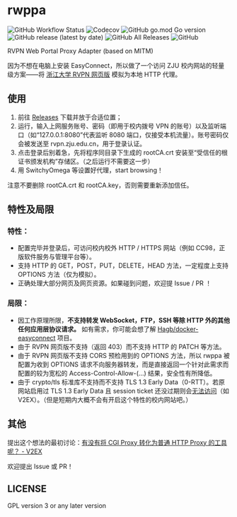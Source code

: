 # rwppa

![GitHub Workflow Status](https://img.shields.io/github/workflow/status/CoolSpring8/rwppa/Go) ![Codecov](https://img.shields.io/codecov/c/github/CoolSpring8/rwppa) ![GitHub go.mod Go version](https://img.shields.io/github/go-mod/go-version/CoolSpring8/rwppa) ![GitHub release (latest by date)](https://img.shields.io/github/v/release/CoolSpring8/rwppa) ![GitHub All Releases](https://img.shields.io/github/downloads/CoolSpring8/rwppa/total) ![GitHub](https://img.shields.io/github/license/CoolSpring8/rwppa)

RVPN Web Portal Proxy Adapter (based on MITM)

因为不想在电脑上安装 EasyConnect，所以做了一个访问 ZJU 校内网站的轻量级方案——将 [浙江大学 RVPN 网页版](https://rvpn.zju.edu.cn) 模拟为本地 HTTP 代理。

## 使用

1. 前往 [Releases](https://github.com/CoolSpring8/rwppa/releases/) 下载并放于合适位置；
2. 运行，输入上网服务账号、密码（即用于校内拨号 VPN 的账号）以及监听端口（如“127.0.0.1:8080”代表监听 8080 端口，仅接受本机流量）。账号密码仅会被发送至 rvpn.zju.edu.cn，用于登录认证。
3. 点击登录后别着急，先将程序同目录下生成的 rootCA.crt 安装至“受信任的根证书颁发机构”存储区。（之后运行不需要这一步）
4. 用 SwitchyOmega 等设置好代理，start browsing！

注意不要删除 rootCA.crt 和 rootCA.key，否则需要重新添加信任。

## 特性及局限

### 特性：

- 配置完毕并登录后，可访问校内校外 HTTP / HTTPS 网站（例如 CC98，正版软件服务与管理平台等）。
- 支持 HTTP 的 GET，POST，PUT，DELETE，HEAD 方法，一定程度上支持 OPTIONS 方法（仅为模拟）。
- 正确处理大部分网页及网页资源。如果碰到问题，欢迎提 Issue / PR ！

### 局限：

- 因工作原理所限，**不支持转发 WebSocket，FTP，SSH 等除 HTTP 外的其他任何应用层协议请求。** 如有需求，你可能会想了解 [Hagb/docker-easyconnect](https://github.com/Hagb/docker-easyconnect) 项目。
- 由于 RVPN 网页版不支持（返回 403）而不支持 HTTP 的 PATCH 等方法。
- 由于 RVPN 网页版不支持 CORS 预检用到的 OPTIONS 方法，所以 rwppa 被配置为收到 OPTIONS 请求不向服务器转发，而是直接返回一个针对此需求而配置的较为宽松的 Access-Control-Allow-(...) 结果，安全性有所降低。
- 由于 crypto/tls 标准库不支持而不支持 TLS 1.3 Early Data（0-RTT）。若原网站启用过 TLS 1.3 Early Data 且 session ticket 还没过期则会[无法访问](https://golang.org/src/crypto/tls/handshake_server_tls13.go)（如 V2EX）。（但是短期内大概不会有开启这个特性的校内网站吧。）

## 其他

提出这个想法的最初讨论：[有没有将 CGI Proxy 转化为普通 HTTP Proxy 的工具呢？ - V2EX](https://www.v2ex.com/t/670356)

欢迎提出 Issue 或 PR！

## LICENSE

GPL version 3 or any later version
